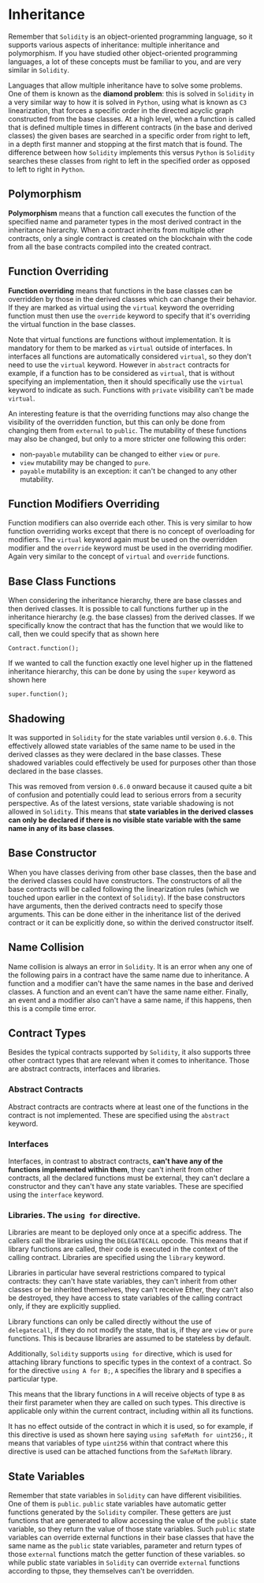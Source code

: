 # Inheritance

Remember that `Solidity` is an object-oriented programming language, so it supports various aspects of inheritance: multiple inheritance and polymorphism. If you have studied other object-oriented programming languages, a lot of these concepts must be familiar to you, and are very similar in `Solidity`.

Languages that allow multiple inheritance have to solve some problems. One of them is known as the **diamond problem**: this is solved in `Solidity` in a very similar way to how it is solved in `Python`, using what is known as `C3` linearization, that forces a specific order in the directed acyclic graph constructed from the base classes. At a high level, when a function is called that is defined multiple times in different contracts (in the base and derived classes) the given bases are searched in a specific order from right to left, in a depth first manner and stopping at the first match that is found. The difference between how `Solidity` implements this versus `Python` is `Solidity` searches these classes from right to left in the specified order as opposed to left to right in `Python`.

## Polymorphism 

**Polymorphism** means that a function call executes the function of the specified name and parameter types in the most derived contract in the inheritance hierarchy. When a contract inherits from multiple other contracts, only a single contract is created on the blockchain with the code from all the base contracts compiled into the created contract.

## Function Overriding

**Function overriding** means that functions in the base classes can be overridden by those in the derived classes which can change their behavior. If they are marked as virtual using the `virtual` keyword the overriding function must then use the `override` keyword to specify that it's overriding the virtual function in the base classes.

Note that virtual functions are functions without implementation. It is mandatory for them to be marked as `virtual` outside of interfaces. In interfaces all functions are automatically considered `virtual`, so they don't need to use the `virtual` keyword. However in `abstract` contracts for example, if a function has to be considered as `virtual`, that is without specifying an implementation, then it should specifically use the `virtual` keyword to indicate as such. Functions with `private` visibility can't be made `virtual`.

An interesting feature is that the overriding functions may also change the visibility of the overridden function, but this can only be done from changing them from `external` to `public`. The mutability of these functions may also be changed, but only to a more stricter one following this order:

- non-`payable` mutability can be changed to either `view` or `pure`.
- `view` mutability may be changed to `pure`.
- `payable` mutability is an exception: it can't be changed to any other mutability.

## Function Modifiers Overriding

Function modifiers can also override each other. This is very similar to how function overriding works except that there is no concept of overloading for modifiers. The `virtual` keyword again must be used on the overridden modifier and the `override` keyword must be used in the overriding modifier. Again very similar to the concept of `virtual` and `override` functions.

## Base Class Functions

When considering the inheritance hierarchy, there are base classes and then derived classes. It is possible to call functions further up in the inheritance hierarchy (e.g. the base classes) from the derived classes. If we specifically know the contract that has the function that we would like to call, then we could specify that as shown here

```solidity
Contract.function();
```

If we wanted to call the function exactly one level higher up in the flattened inheritance hierarchy, this can be done by using the `super` keyword as shown here

```solidity
super.function();
```

## Shadowing

It was supported in `Solidity` for the state variables until version `0.6.0`. This effectively allowed state variables of the same name to be used in the derived classes as they were declared in the base classes. These shadowed variables could effectively be used for purposes other than those declared in the base classes.

This was removed from version `0.6.0` onward because it caused quite a bit of confusion and potentially could lead to serious errors from a security perspective. As of the latest versions, state variable shadowing is not allowed in `Solidity`. This means that **state variables in the derived classes can only be declared if there is no visible state variable with the same name in any of its base classes**.

## Base Constructor

When you have classes deriving from other base classes, then the base and the derived classes could have constructors. The constructors of all the base contracts will be called following the linearization rules (which we touched upon earlier in the context of `Solidity`). If the base constructors have arguments, then the derived contracts need to specify those arguments. This can be done either in the inheritance list of the derived contract or it can be explicitly done, so within the derived constructor itself.

## Name Collision

Name collision is always an error in `Solidity`. It is an error when any one of the following pairs in a contract have the same name due to inheritance. A function and a modifier can't have the same names in the base and derived classes. A function and an event can't have the same name either. Finally, an event and a modifier also can't have a same name, if this happens, then this is a compile time error.

## Contract Types

Besides the typical contracts supported by `Solidity`, it also supports three other contract types that are relevant when it comes to inheritance. Those are abstract contracts, interfaces and libraries.

### Abstract Contracts

Abstract contracts are contracts where at least one of the functions in the contract is not implemented. These are specified using the `abstract` keyword.

### Interfaces

Interfaces, in contrast to abstract contracts, **can't have any of the functions implemented within them**, they can't inherit from other contracts, all the declared functions must be external, they can't declare a constructor and they can't have any state variables. These are specified using the `interface` keyword.

### Libraries. The `using for` directive.

Libraries are meant to be deployed only once at a specific address. The callers call the libraries using the `DELEGATECALL` opcode. This means that if library functions are called, their code is executed in the context of the calling contract. Libraries are specified using the `library` keyword.

Libraries in particular have several restrictions compared to typical contracts: they can't have state variables, they can't inherit from other classes or be inherited themselves, they can't receive Ether, they can't also be destroyed, they have access to state variables of the calling contract only, if they are explicitly supplied.

Library functions can only be called directly without the use of `delegatecall`, if they do not modify the state, that is, if they are `view` or `pure` functions. This is because libraries are assumed to be stateless by default.

Additionally, `Solidity` supports `using for` directive, which is used for attaching library functions to specific types in the context of a contract. So for the directive `using A for B;`, `A` specifies the library and `B` specifies a particular type.

This means that the library functions in `A` will receive objects of type `B` as their first parameter when they are called on such types. This directive is applicable only within the current contract, including within all its functions.

It has no effect outside of the contract in which it is used, so for example, if this directive is used as shown here saying `using safeMath for uint256;`, it means that variables of type `uint256` within that contract where this directive is used can be attached functions from the `SafeMath` library.

## State Variables

Remember that state variables in `Solidity` can have different visibilities. One of them is `public`. `public` state variables have automatic getter functions generated by the `Solidity` compiler. These getters are just functions that are generated to allow accessing the value of the `public` state variable, so they return the value of those state variables. Such `public` state variables can override external functions in their base classes that have the same name as the `public` state variables, parameter and return types of those `external` functions match the getter function of these variables. so while public state variables in `Solidity` can override `external` functions according to thpse, they themselves can't be overridden.